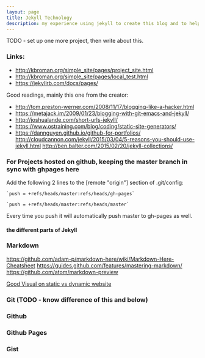 ```yaml
---
layout: page
title: Jekyll Technology
description: my experience using jekyll to create this blog and to help me refresh my coding knowledge by writing it down.
---
```


TODO - set up one more project, then write about this.


### Links:

- http://kbroman.org/simple_site/pages/project_site.html
- http://kbroman.org/simple_site/pages/local_test.html
- https://jekyllrb.com/docs/pages/

Good readings, mainly this one from the creator: 

- http://tom.preston-werner.com/2008/11/17/blogging-like-a-hacker.html
- https://metajack.im/2009/01/23/blogging-with-git-emacs-and-jekyll/
- http://joshualande.com/short-urls-jekyll/
- https://www.ostraining.com/blog/coding/static-site-generators/
- https://dannguyen.github.io/github-for-portfolios/
http://cloudcannon.com/jekyll/2015/03/04/5-reasons-you-should-use-jekyll.html
http://ben.balter.com/2015/02/20/jekyll-collections/

### For Projects hosted on github, keeping the master branch in sync with ghpages here
Add the following 2 lines to the [remote "origin"] section of .git/config:

    `push = +refs/heads/master:refs/heads/gh-pages`

    `push = +refs/heads/master:refs/heads/master`

Every time you push it will automatically push master to gh-pages as well.

#### the different parts of Jekyll 

### Markdown
https://github.com/adam-p/markdown-here/wiki/Markdown-Here-Cheatsheet
https://guides.github.com/features/mastering-markdown/
https://github.com/atom/markdown-preview

[Good Visual on static vs dynamic website](http://nilclass.com/courses/what-is-a-static-website/#1)


### Git (TODO - know difference of this and below)

### Github

### Github Pages

### Gist 


